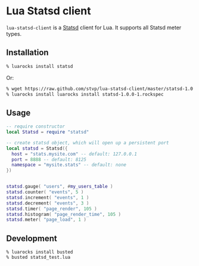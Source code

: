 Lua Statsd client
=================

`lua-statsd-client` is a [Statsd](https://github.com/etsy/statsd) client for
Lua. It supports all Statsd meter types.

Installation
------------

```sh
% luarocks install statsd
```

Or:

```sh
% wget https://raw.github.com/stvp/lua-statsd-client/master/statsd-1.0.0-1.rockspec
% luarocks install luarocks install statsd-1.0.0-1.rockspec
```

Usage
-----

```lua
-- require constructor
local Statsd = require "statsd"

-- create statsd object, which will open up a persistent port
local statsd = Statsd({
  host = "stats.mysite.com" -- default: 127.0.0.1
  port = 8888 -- default: 8125
  namespace = "mysite.stats" -- default: none
})


statsd.gauge( "users", #my_users_table )
statsd.counter( "events", 5 )
statsd.increment( "events", 1 )
statsd.decrement( "events", 3 )
statsd.timer( "page_render", 105 )
statsd.histogram( "page_render_time", 105 )
statsd.meter( "page_load", 1 )
```

Development
-----------

```
% luarocks install busted
% busted statsd_test.lua
```

